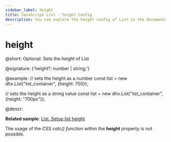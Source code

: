 ```yaml
---
sidebar_label: height
title: JavaScript List - height Config 
description: You can explore the height config of List in the documentation of the DHTMLX JavaScript UI library. Browse developer guides and API reference, try out code examples and live demos, and download a free 30-day evaluation version of DHTMLX Suite 7.
---
```


# height

@short: Optional. Sets the height of List

@signature: {'height?: number | string;'}

@example:
// sets the height as a number
const list = new dhx.List("list_container", {height: 700});

// sets the height as a string value
const list = new dhx.List("list_container", {height: "700px"});

@descr:

**Related sample**: [List. Setup list height](https://snippet.dhtmlx.com/k2mj2sz7)

The usage of the *CSS calc() function* within the **height** property is not possible.

[comment]: # (@related: list/configuration.md#height-of-the-list)
